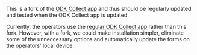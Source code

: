 This is a fork of the [ODK Collect app](https://github.com/opendatakit/collect) and thus should be regularly updated and tested when the ODK Collect app is updated.

Currently, the operators use the [regular ODK Collect app](https://play.google.com/store/apps/details?id=org.odk.collect.android&hl=en) rather than this fork. However, with a fork, we could make installation simpler, eliminate some of the unneccessary options and automatically update the forms on the operators' local device. 
